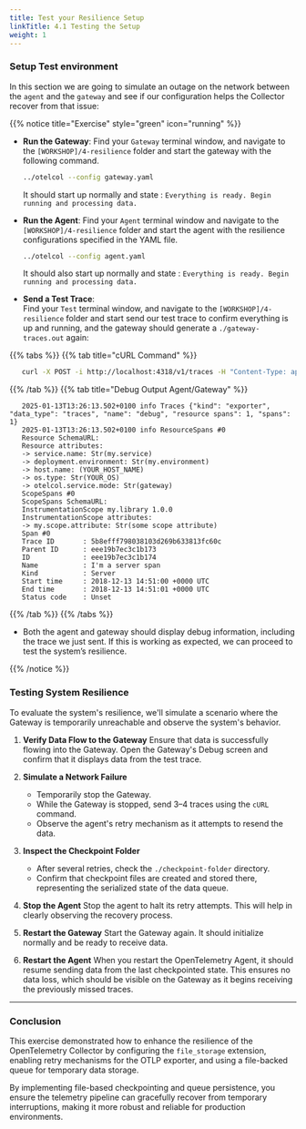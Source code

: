 ```yaml
---
title: Test your Resilience Setup
linkTitle: 4.1 Testing the Setup
weight: 1
---
```


### Setup Test environment

In this section we are going to simulate an outage on the network between the `agent` and the `gateway` and see if our configuration helps the Collector recover from that issue:

{{% notice title="Exercise" style="green" icon="running" %}}

- **Run the Gateway**:
   Find your `Gateway` terminal window, and navigate to the `[WORKSHOP]/4-resilience` folder and start the gateway with the following command.

   ```bash
   ../otelcol --config gateway.yaml

   ```

   It should start up normally and state : `Everything is ready. Begin running and processing data.`

- **Run the Agent**:
   Find your `Agent` terminal window and navigate to the `[WORKSHOP]/4-resilience` folder and start the agent with the resilience configurations specified in the YAML file.

   ```bash
   ../otelcol --config agent.yaml
   ```

   It should also start up normally and state : `Everything is ready. Begin running and processing data.`

- **Send a Test Trace**:  
   Find your `Test` terminal window, and navigate to the `[WORKSHOP]/4-resilience` folder and start send our test trace to confirm everything is up and running, and the gateway should generate a `./gateway-traces.out` again:

{{% tabs %}}
{{% tab title="cURL Command" %}}

   ```zsh
      curl -X POST -i http://localhost:4318/v1/traces -H "Content-Type: application/json" -d "@trace.json"
   ```

{{% /tab %}}
{{% tab title="Debug Output Agent/Gateway" %}}

```text
   2025-01-13T13:26:13.502+0100 info Traces {"kind": "exporter", "data_type": "traces", "name": "debug", "resource spans": 1, "spans": 1}
   2025-01-13T13:26:13.502+0100 info ResourceSpans #0
   Resource SchemaURL:
   Resource attributes:
   -> service.name: Str(my.service)
   -> deployment.environment: Str(my.environment)
   -> host.name: (YOUR_HOST_NAME)
   -> os.type: Str(YOUR_OS)
   -> otelcol.service.mode: Str(gateway)
   ScopeSpans #0
   ScopeSpans SchemaURL:
   InstrumentationScope my.library 1.0.0
   InstrumentationScope attributes:
   -> my.scope.attribute: Str(some scope attribute)
   Span #0
   Trace ID       : 5b8efff798038103d269b633813fc60c
   Parent ID      : eee19b7ec3c1b173
   ID             : eee19b7ec3c1b174
   Name           : I'm a server span
   Kind           : Server
   Start time     : 2018-12-13 14:51:00 +0000 UTC
   End time       : 2018-12-13 14:51:01 +0000 UTC
   Status code    : Unset
```

{{% /tab %}}
{{% /tabs %}}

- Both the agent and gateway should display debug information, including the trace we just sent. If this is working as expected, we can proceed to test the system’s resilience.

{{% /notice %}}

### Testing System Resilience

To evaluate the system's resilience, we'll simulate a scenario where the Gateway is temporarily unreachable and observe the system's behavior.

1. **Verify Data Flow to the Gateway**
   Ensure that data is successfully flowing into the Gateway. Open the Gateway's Debug screen and confirm that it displays data from the test trace.

2. **Simulate a Network Failure**
   - Temporarily stop the Gateway.
   - While the Gateway is stopped, send 3–4 traces using the `cURL` command.
   - Observe the agent's retry mechanism as it attempts to resend the data.

3. **Inspect the Checkpoint Folder**
   - After several retries, check the `./checkpoint-folder` directory.
   - Confirm that checkpoint files are created and stored there, representing the serialized state of the data queue.

4. **Stop the Agent**
   Stop the agent to halt its retry attempts. This will help in clearly observing the recovery process.

5. **Restart the Gateway**
   Start the Gateway again. It should initialize normally and be ready to receive data.

6. **Restart the Agent**
   When you restart the OpenTelemetry Agent, it should resume sending data from the last checkpointed state. This ensures no data loss, which should be visible on the Gateway as it begins receiving the previously missed traces.

---

### Conclusion

This exercise demonstrated how to enhance the resilience of the OpenTelemetry Collector by configuring the `file_storage` extension, enabling retry mechanisms for the OTLP exporter, and using a file-backed queue for temporary data storage.

By implementing file-based checkpointing and queue persistence, you ensure the telemetry pipeline can gracefully recover from temporary interruptions, making it more robust and reliable for production environments.

